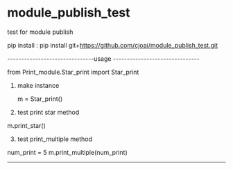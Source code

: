 # module_publish_test
test for module publish

pip install : pip install git+https://github.com/cjoai/module_publish_test.git

-------------------------------usage -------------------------------

from Print_module.Star_print import Star_print

1. make instance 

   m = Star_print()
   
2. test print star method

  m.print_star()
  
3. test print_multiple method

  num_print = 5
  m.print_multiple(num_print)
  
  ------------------------------------------------------------------
